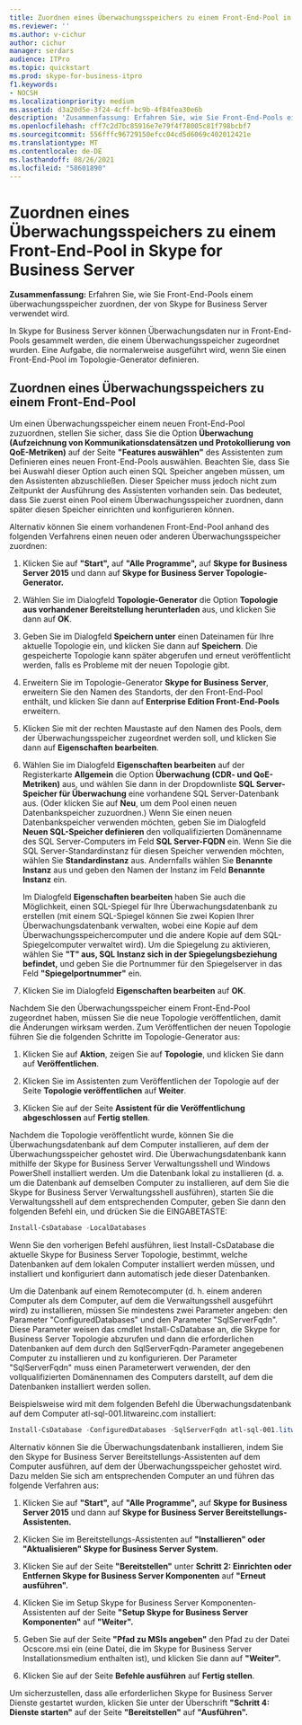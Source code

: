```yaml
---
title: Zuordnen eines Überwachungsspeichers zu einem Front-End-Pool in Skype for Business Server
ms.reviewer: ''
ms.author: v-cichur
author: cichur
manager: serdars
audience: ITPro
ms.topic: quickstart
ms.prod: skype-for-business-itpro
f1.keywords:
- NOCSH
ms.localizationpriority: medium
ms.assetid: d3a20d5e-3f24-4cff-bc9b-4f84fea30e6b
description: 'Zusammenfassung: Erfahren Sie, wie Sie Front-End-Pools einem überwachungsspeicher zuordnen, der von Skype for Business Server verwendet wird.'
ms.openlocfilehash: cff7c2d7bc85916e7e79f4f78005c81f798bcbf7
ms.sourcegitcommit: 556fffc96729150efcc04cd5d6069c402012421e
ms.translationtype: MT
ms.contentlocale: de-DE
ms.lasthandoff: 08/26/2021
ms.locfileid: "58601890"
---
```

# <a name="associate-a-monitoring-store-with-a-front-end-pool-in-skype-for-business-server"></a>Zuordnen eines Überwachungsspeichers zu einem Front-End-Pool in Skype for Business Server 
**Zusammenfassung:** Erfahren Sie, wie Sie Front-End-Pools einem überwachungsspeicher zuordnen, der von Skype for Business Server verwendet wird.
  
In Skype for Business Server können Überwachungsdaten nur in Front-End-Pools gesammelt werden, die einem Überwachungsspeicher zugeordnet wurden. Eine Aufgabe, die normalerweise ausgeführt wird, wenn Sie einen Front-End-Pool im Topologie-Generator definieren.
  
## <a name="associate-a-monitoring-store-with-a-front-end-pool"></a>Zuordnen eines Überwachungsspeichers zu einem Front-End-Pool

 Um einen Überwachungsspeicher einem neuen Front-End-Pool zuzuordnen, stellen Sie sicher, dass Sie die Option **Überwachung (Aufzeichnung von Kommunikationsdatensätzen und Protokollierung von QoE-Metriken)** auf der Seite **"Features auswählen"** des Assistenten zum Definieren eines neuen Front-End-Pools auswählen. Beachten Sie, dass Sie bei Auswahl dieser Option auch einen SQL Speicher angeben müssen, um den Assistenten abzuschließen. Dieser Speicher muss jedoch nicht zum Zeitpunkt der Ausführung des Assistenten vorhanden sein. Das bedeutet, dass Sie zuerst einen Pool einem Überwachungsspeicher zuordnen, dann später diesen Speicher einrichten und konfigurieren können.
  
Alternativ können Sie einem vorhandenen Front-End-Pool anhand des folgenden Verfahrens einen neuen oder anderen Überwachungsspeicher zuordnen:
  
1. Klicken Sie auf **"Start",** auf **"Alle Programme",** auf **Skype for Business Server 2015** und dann auf **Skype for Business Server Topologie-Generator.**
    
2. Wählen Sie im Dialogfeld **Topologie-Generator** die Option **Topologie aus vorhandener Bereitstellung herunterladen** aus, und klicken Sie dann auf **OK**.
    
3. Geben Sie im Dialogfeld **Speichern unter** einen Dateinamen für Ihre aktuelle Topologie ein, und klicken Sie dann auf **Speichern**. Die gespeicherte Topologie kann später abgerufen und erneut veröffentlicht werden, falls es Probleme mit der neuen Topologie gibt.
    
4. Erweitern Sie im Topologie-Generator **Skype for Business Server**, erweitern Sie den Namen des Standorts, der den Front-End-Pool enthält, und klicken Sie dann auf **Enterprise Edition Front-End-Pools** erweitern.
    
5. Klicken Sie mit der rechten Maustaste auf den Namen des Pools, dem der Überwachungsspeicher zugeordnet werden soll, und klicken Sie dann auf **Eigenschaften bearbeiten**.
    
6. Wählen Sie im Dialogfeld **Eigenschaften bearbeiten** auf der Registerkarte **Allgemein** die Option **Überwachung (CDR- und QoE-Metriken)** aus, und wählen Sie dann in der Dropdownliste **SQL Server-Speicher für Überwachung** eine vorhandene SQL Server-Datenbank aus. (Oder klicken Sie auf **Neu**, um dem Pool einen neuen Datenbankspeicher zuzuordnen.) Wenn Sie einen neuen Datenbankspeicher verwenden möchten, geben Sie im Dialogfeld **Neuen SQL-Speicher definieren** den vollqualifizierten Domänenname des SQL Server-Computers im Feld **SQL Server-FQDN** ein. Wenn Sie die SQL Server-Standardinstanz für diesen Speicher verwenden möchten, wählen Sie **Standardinstanz** aus. Andernfalls wählen Sie **Benannte Instanz** aus und geben den Namen der Instanz im Feld **Benannte Instanz** ein.
    
    Im Dialogfeld **Eigenschaften bearbeiten** haben Sie auch die Möglichkeit, einen SQL-Spiegel für Ihre Überwachungsdatenbank zu erstellen (mit einem SQL-Spiegel können Sie zwei Kopien Ihrer Überwachungsdatenbank verwalten, wobei eine Kopie auf dem Überwachungsspeichercomputer und die andere Kopie auf dem SQL-Spiegelcomputer verwaltet wird). Um die Spiegelung zu aktivieren, wählen Sie **"T" aus, SQL Instanz sich in der Spiegelungsbeziehung befindet,** und geben Sie die Portnummer für den Spiegelserver in das Feld **"Spiegelportnummer"** ein.
    
7. Klicken Sie im Dialogfeld **Eigenschaften bearbeiten** auf **OK**.
    
Nachdem Sie den Überwachungsspeicher einem Front-End-Pool zugeordnet haben, müssen Sie die neue Topologie veröffentlichen, damit die Änderungen wirksam werden. Zum Veröffentlichen der neuen Topologie führen Sie die folgenden Schritte im Topologie-Generator aus:
  
1. Klicken Sie auf **Aktion**, zeigen Sie auf **Topologie**, und klicken Sie dann auf **Veröffentlichen**.
    
2. Klicken Sie im Assistenten zum Veröffentlichen der Topologie auf der Seite **Topologie veröffentlichen** auf **Weiter**.
    
3. Klicken Sie auf der Seite **Assistent für die Veröffentlichung abgeschlossen** auf **Fertig stellen**.
    
Nachdem die Topologie veröffentlicht wurde, können Sie die Überwachungsdatenbank auf dem Computer installieren, auf dem der Überwachungsspeicher gehostet wird. Die Überwachungsdatenbank kann mithilfe der Skype for Business Server Verwaltungsshell und Windows PowerShell installiert werden. Um die Datenbank lokal zu installieren (d. a. um die Datenbank auf demselben Computer zu installieren, auf dem Sie die Skype for Business Server Verwaltungsshell ausführen), starten Sie die Verwaltungsshell auf dem entsprechenden Computer, geben Sie dann den folgenden Befehl ein, und drücken Sie die EINGABETASTE:
  
```powershell
Install-CsDatabase -LocalDatabases
```

Wenn Sie den vorherigen Befehl ausführen, liest Install-CsDatabase die aktuelle Skype for Business Server Topologie, bestimmt, welche Datenbanken auf dem lokalen Computer installiert werden müssen, und installiert und konfiguriert dann automatisch jede dieser Datenbanken.
  
Um die Datenbank auf einem Remotecomputer (d. h. einem anderen Computer als dem Computer, auf dem die Verwaltungsshell ausgeführt wird) zu installieren, müssen Sie mindestens zwei Parameter angeben: den Parameter "ConfiguredDatabases" und den Parameter "SqlServerFqdn". Diese Parameter weisen das cmdlet Install-CsDatabase an, die Skype for Business Server Topologie abzurufen und dann die erforderlichen Datenbanken auf dem durch den SqlServerFqdn-Parameter angegebenen Computer zu installieren und zu konfigurieren. Der Parameter "SqlServerFqdn" muss einen Parameterwert verwenden, der den vollqualifizierten Domänennamen des Computers darstellt, auf dem die Datenbanken installiert werden sollen.
  
Beispielsweise wird mit dem folgenden Befehl die Überwachungsdatenbank auf dem Computer atl-sql-001.litwareinc.com installiert:
  
```powershell
Install-CsDatabase -ConfiguredDatabases -SqlServerFqdn atl-sql-001.litwareinc.com
```

Alternativ können Sie die Überwachungsdatenbank installieren, indem Sie den Skype for Business Server Bereitstellungs-Assistenten auf dem Computer ausführen, auf dem der Überwachungsspeicher gehostet wird. Dazu melden Sie sich am entsprechenden Computer an und führen das folgende Verfahren aus:
  
1. Klicken Sie auf **"Start",** auf **"Alle Programme",** auf **Skype for Business Server 2015** und dann auf **Skype for Business Server Bereitstellungs-Assistenten.**
    
2. Klicken Sie im Bereitstellungs-Assistenten auf **"Installieren" oder "Aktualisieren" Skype for Business Server System.**
    
3. Klicken Sie auf der Seite **"Bereitstellen"** unter **Schritt 2: Einrichten oder Entfernen Skype for Business Server Komponenten** auf **"Erneut ausführen".**
    
4. Klicken Sie im Setup Skype for Business Server Komponenten-Assistenten auf der Seite **"Setup Skype for Business Server Komponenten"** auf **"Weiter".**
    
5. Geben Sie auf der Seite **"Pfad zu MSIs angeben"** den Pfad zu der Datei Ocscore.msi ein (eine Datei, die im Skype for Business Server Installationsmedium enthalten ist), und klicken Sie dann auf **"Weiter".**
    
6. Klicken Sie auf der Seite **Befehle ausführen** auf **Fertig stellen**.
    
Um sicherzustellen, dass alle erforderlichen Skype for Business Server Dienste gestartet wurden, klicken Sie unter der Überschrift **"Schritt 4: Dienste starten"** auf der Seite **"Bereitstellen"** auf **"Ausführen".**
  

